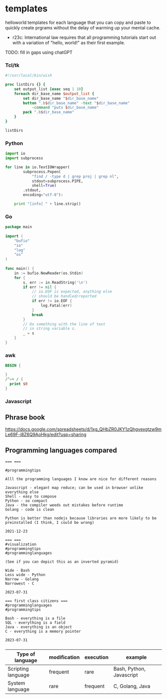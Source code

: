 # templates
helloworld templates for each language that you can copy and paste to quickly create prgrams without the delay of warming up your mental cache.

* r23c: International law requires that all programming tutorials start out with a variation of "hello, world!" as their first example.

TODO: fill in gaps using chatGPT


### Tcl/tk
```tcl
#!/usr/local/bin/wish

proc listDirs {} {
	set output_list [exec seq 1 10]
	foreach dir_base_name $output_list {
		set dir_base_name "$dir_base_name"
		button ".b$dir_base_name" -text "$dir_base_name" 
			-command "puts $dir_base_name"
		pack ".b$dir_base_name"
	}
}

listDirs

```

### Python
```python
import io
import subprocess

for line in io.TextIOWrapper(
		subprocess.Popen(
			"find / -type d | grep proj | grep nl",
			stdout=subprocess.PIPE,
			shell=True)
		.stdout,
		encoding="utf-8"):

	print "[info] " + line.strip()
```

### Go
```go
package main
 
import (
	"bufio"
	"io"
	"log"
	"os"
)
 
func main() {
	in := bufio.NewReader(os.Stdin)
	for {
		s, err := in.ReadString('\n')
		if err != nil {
			// io.EOF is expected, anything else
			// should be handled/reported
			if err != io.EOF {
				log.Fatal(err)
			}
			break
		}
		// Do something with the line of text
		// in string variable s.
		_ = s
	}
}
```

### awk

```awk
BEGIN {

}
/^=+ / {
  print $0
}
```

### Javascript

## Phrase book
https://docs.google.com/spreadsheets/d/1xg_QHbZR0JKY1zQhgyexgtzw9mLe69F-i8Z6Q9AoHkg/edit?usp=sharing

## Programming languages compared
```
=== ===

#programmingtips

Alll the programming languages I know are nice for different reasons

Javascript - elegant map reduce; can be used in browser unlike everything else
Shell - easy to compose
Python - so compact
Java - the compiler weeds out mistakes before runtime
Golang - code is clean

Python is better than nodejs because libraries are more likely to be preinstalled (I think, I could be wrong)

2021-12-23
```

```
=== ===
#visualization
#programmingtips
#programminglanguages

(See if you can depict this as an inverted pyramid)

Wide - Bash 
Less wide - Python
Narrow - Golang
Narrowest - C

2023-07-31
```

```
=== first class citizens ===
#programminglanguages
#programmingtips

Bash - everything is a file
SQL - everything is a field
Java - everything is an object
C - everything is a memory pointer

2023-07-31
```

###

| Type of language | modification | execution | example |
|------------------|--------------|------------|--------|
| Scripting language | frequent | rare | Bash, Python, Javascript |
| System language | rare | frequent | C, Golang, Java |
